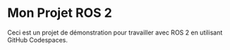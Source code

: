 # Mon Projet ROS 2
Ceci est un projet de démonstration pour travailler avec ROS 2 en utilisant GitHub Codespaces.
